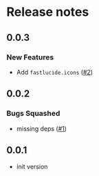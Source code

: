 # Release notes

<!-- do not remove -->

## 0.0.3

### New Features

- Add `fastlucide.icons` ([#2](https://github.com/AnswerDotAI/fastlucide/issues/2))


## 0.0.2

### Bugs Squashed

- missing deps ([#1](https://github.com/AnswerDotAI/fastlucide/issues/1))


## 0.0.1

- init version


